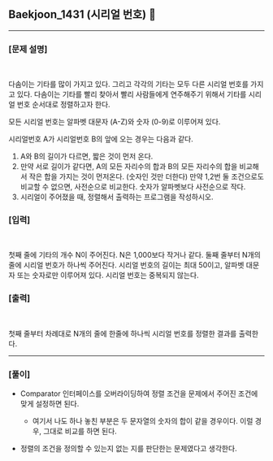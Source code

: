 ## Baekjoon_1431 (시리얼 번호) 🚀
___


### **[문제 설명]**
<br>

다솜이는 기타를 많이 가지고 있다. 그리고 각각의 기타는 모두 다른 시리얼 번호를 가지고 있다. 다솜이는 기타를 빨리 찾아서 빨리 사람들에게 연주해주기 위해서 기타를 시리얼 번호 순서대로 정렬하고자 한다.

모든 시리얼 번호는 알파벳 대문자 (A-Z)와 숫자 (0-9)로 이루어져 있다.

시리얼번호 A가 시리얼번호 B의 앞에 오는 경우는 다음과 같다.

1. A와 B의 길이가 다르면, 짧은 것이 먼저 온다.
2. 만약 서로 길이가 같다면, A의 모든 자리수의 합과 B의 모든 자리수의 합을 비교해서 작은 합을 가지는 것이 먼저온다. (숫자인 것만 더한다)
만약 1,2번 둘 조건으로도 비교할 수 없으면, 사전순으로 비교한다. 숫자가 알파벳보다 사전순으로 작다.
3. 시리얼이 주어졌을 때, 정렬해서 출력하는 프로그램을 작성하시오.

### **[입력]**
<br>

첫째 줄에 기타의 개수 N이 주어진다. N은 1,000보다 작거나 같다. 둘째 줄부터 N개의 줄에 시리얼 번호가 하나씩 주어진다. 시리얼 번호의 길이는 최대 50이고, 알파벳 대문자 또는 숫자로만 이루어져 있다. 시리얼 번호는 중복되지 않는다.

### **[출력]**
<br>

첫째 줄부터 차례대로 N개의 줄에 한줄에 하나씩 시리얼 번호를 정렬한 결과를 출력한다.

___


### **[풀이]**

- Comparator 인터페이스를 오버라이딩하여 정렬 조건을 문제에서 주어진 조건에 맞게 설정하면 된다.
  - 여기서 나도 하나 놓친 부분은 두 문자열의 숫자의 합이 같을 경우이다. 이럴 경우, 그대로 비교를 하면 된다.
  
- 정렬의 조건을 정의할 수 있는지 없는 지를 판단한는 문제였다고 생각한다.